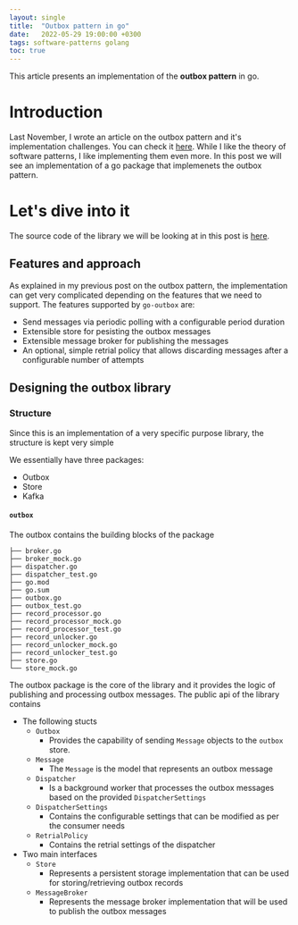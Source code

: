 ```yaml
---
layout: single
title:  "Outbox pattern in go"
date:   2022-05-29 19:00:00 +0300
tags: software-patterns golang
toc: true
---
```


This article presents an implementation of the **outbox pattern** in go.

# Introduction

Last November, I wrote an article on the outbox pattern and it's implementation challenges. You can check it [here](https://pkritiotis.io/outbox-pattern-implementation-challenges/). While I like the theory of software patterns, I like implementing them even more. In this post we will see an implementation of a go package that implemenets the outbox pattern.

# Let's dive into it 

The source code of the library we will be looking at in this post is [here](https://github.com/pkritiotis/go-outbox).

## Features and approach

As explained in my previous post on the outbox pattern, the implementation can get very complicated depending on the features that we need to support.
The features supported by `go-outbox` are:
- Send messages via periodic polling with a configurable period duration
- Extensible store for pesisting the outbox messages
- Extensible message broker for publishing the messages
- An optional, simple retrial policy that allows discarding messages after a configurable number of attempts

## Designing the outbox library

### Structure
Since this is an implementation of a very specific purpose library, the structure is kept very simple

We essentially have three packages:
- Outbox
- Store
- Kafka

#### `outbox`

The outbox contains the building blocks of the package
```tree
├── broker.go
├── broker_mock.go
├── dispatcher.go
├── dispatcher_test.go
├── go.mod
├── go.sum
├── outbox.go
├── outbox_test.go
├── record_processor.go
├── record_processor_mock.go
├── record_processor_test.go
├── record_unlocker.go
├── record_unlocker_mock.go
├── record_unlocker_test.go
├── store.go
└── store_mock.go
```

The outbox package is the core of the library and it provides the logic of publishing and processing outbox messages.
The public api of the library contains
- The following stucts
  - `Outbox`
    - Provides the capability of sending `Message` objects to the `outbox` store.
  - `Message`
    - The `Message` is the model that represents an outbox message
  - `Dispatcher`
    - Is a background worker that processes the outbox messages based on the provided `DispatcherSettings`
  - `DispatcherSettings`
    - Contains the configurable settings that can be modified as per the consumer needs
  -  `RetrialPolicy`
     -  Contains the retrial settings of the dispatcher
- Two main interfaces
  - `Store`
    - Represents a persistent storage implementation that can be used for storing/retrieving outbox records
  - `MessageBroker`
    - Represents the message broker implementation that will be used to publish the outbox messages